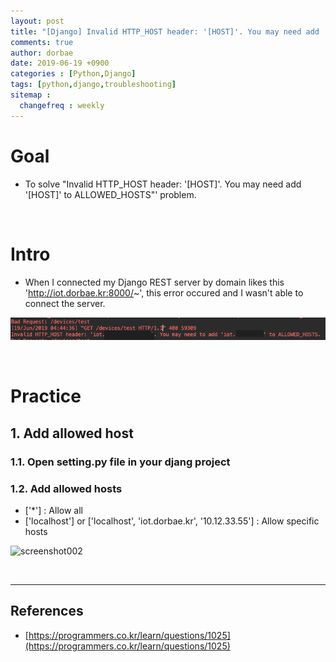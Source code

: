 ```yaml
---
layout: post
title: "[Django] Invalid HTTP_HOST header: '[HOST]'. You may need add '[HOST]' to ALLOWED_HOSTS"
comments: true
author: dorbae
date: 2019-06-19 +0900
categories : [Python,Django]
tags: [python,django,troubleshooting]
sitemap :
  changefreq : weekly
---
```


# Goal
* To solve "Invalid HTTP_HOST header: '[HOST]'. You may need add '[HOST]' to ALLOWED_HOSTS"' problem.

<br/>

# Intro
* When I connected my Django REST server by domain likes this 'http://iot.dorbae.kr:8000/~', this error occured and I wasn't able to connect the server.

![screenshot001](/assets/images/posts/2019/06/2019-06-19-Python-Django-Youmayneedtoaddtoallowedhosts-001.png)

<br />

# Practice

## 1. Add allowed host

### 1.1. Open setting.py file in your djang project

### 1.2. Add allowed hosts
* ['*'] : Allow all
* ['localhost'] or ['localhost', 'iot.dorbae.kr', '10.12.33.55'] : Allow specific hosts

![screenshot002](/assets/images/posts/2019/06/2019-06-19-Python-Django-Youmayneedtoaddtoallowedhosts-002.gif)

<br />

--------

## References

* [https://programmers.co.kr/learn/questions/1025](https://programmers.co.kr/learn/questions/1025)

